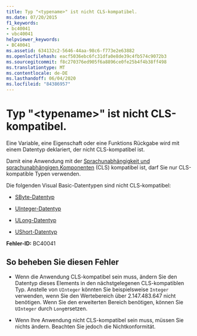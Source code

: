 ```yaml
---
title: Typ "<typename>" ist nicht CLS-kompatibel.
ms.date: 07/20/2015
f1_keywords:
- bc40041
- vbc40041
helpviewer_keywords:
- BC40041
ms.assetid: 634132c2-5646-44aa-98c6-f773e2e63882
ms.openlocfilehash: eacf5036ebc6fc31dfa0e8de39c4fb574c9072b3
ms.sourcegitcommit: f8c270376ed905f6a8896ce0fe25b4f4b38ff498
ms.translationtype: MT
ms.contentlocale: de-DE
ms.lasthandoff: 06/04/2020
ms.locfileid: "84386957"
---
```

# <a name="type-typename-is-not-cls-compliant"></a>Typ "\<typename>" ist nicht CLS-kompatibel.
Eine Variable, eine Eigenschaft oder eine Funktions Rückgabe wird mit einem Datentyp deklariert, der nicht CLS-kompatibel ist.  
  
 Damit eine Anwendung mit der [Sprachunabhängigkeit und sprachunabhängigen Komponenten](../../../standard/language-independence-and-language-independent-components.md) (CLS) kompatibel ist, darf Sie nur CLS-kompatible Typen verwenden.  
  
 Die folgenden Visual Basic-Datentypen sind nicht CLS-kompatibel:  
  
- [SByte-Datentyp](../data-types/sbyte-data-type.md)  
  
- [UInteger-Datentyp](../data-types/uinteger-data-type.md)  
  
- [ULong-Datentyp](../data-types/ulong-data-type.md)  
  
- [UShort-Datentyp](../data-types/ushort-data-type.md)  
  
 **Fehler-ID:** BC40041  
  
## <a name="to-correct-this-error"></a>So beheben Sie diesen Fehler  
  
- Wenn die Anwendung CLS-kompatibel sein muss, ändern Sie den Datentyp dieses Elements in den nächstgelegenen CLS-kompatiblen Typ. Anstelle von `UInteger` könnten Sie beispielsweise `Integer` verwenden, wenn Sie den Wertebereich über 2.147.483.647 nicht benötigen. Wenn Sie den erweiterten Bereich benötigen, können Sie `UInteger` durch `Long`ersetzen.  
  
- Wenn Ihre Anwendung nicht CLS-kompatibel sein muss, müssen Sie nichts ändern. Beachten Sie jedoch die Nichtkonformität.
